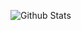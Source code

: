![Github Stats](https://github-readme-stats.vercel.app/api?username=isirk&show_icons=true&theme=algolia&include_all_commits=true&hide_border=true)

